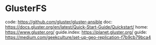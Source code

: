 # GlusterFS
code: https://github.com/gluster/gluster-ansible doc: https://docs.gluster.org/en/latest/Quick-Start-Guide/Quickstart/ home: https://www.gluster.org/ guide.index: https://planet.gluster.org/ guide: https://medium.com/geekculture/set-up-geo-replication-f7b9cb79bca4
